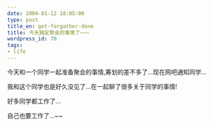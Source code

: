 ```yaml
---
date: 2004-01-12 18:05:00
type: post
title_en: get-forgather-done
title: 今天搞定聚会的事情了~~~
wordpress_id: 70
tags:
- life
---
```


今天和一个同学一起准备聚会的事情,筹划的差不多了...现在网吧通知同学...  
  
我和这个同学也是好久没见了...在一起聊了很多关于同学的事情!  
  
好多同学都工作了...  
  
自己也要工作了...~~

[](http://www.icbean.com/nickcheng/default.asp?cat=1)
